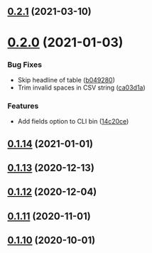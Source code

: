 ## [0.2.1](https://github.com/nandenjin/twinkle-parser/compare/v0.2.0...v0.2.1) (2021-03-10)



# [0.2.0](https://github.com/nandenjin/twinkle-parser/compare/v0.1.14...v0.2.0) (2021-01-03)

### Bug Fixes

- Skip headline of table ([b049280](https://github.com/nandenjin/twinkle-parser/commit/b049280e6f6d2df21dbe92e993536ca5fedd9133))
- Trim invalid spaces in CSV string ([ca03d1a](https://github.com/nandenjin/twinkle-parser/commit/ca03d1aa64c6ab94dff7b93ffc5969ec1a05907b))

### Features

- Add fields option to CLI bin ([14c20ce](https://github.com/nandenjin/twinkle-parser/commit/14c20cec193a8c1cdfb22473244cd47c412b8a17))

## [0.1.14](https://github.com/nandenjin/twinkle-parser/compare/v0.1.13...v0.1.14) (2021-01-01)

## [0.1.13](https://github.com/nandenjin/twinkle-parser/compare/v0.1.12...v0.1.13) (2020-12-13)

## [0.1.12](https://github.com/nandenjin/twinkle-parser/compare/v0.1.11...v0.1.12) (2020-12-04)

## [0.1.11](https://github.com/nandenjin/twinkle-parser/compare/v0.1.10...v0.1.11) (2020-11-01)

## [0.1.10](https://github.com/nandenjin/twinkle-parser/compare/v0.1.9...v0.1.10) (2020-10-01)
